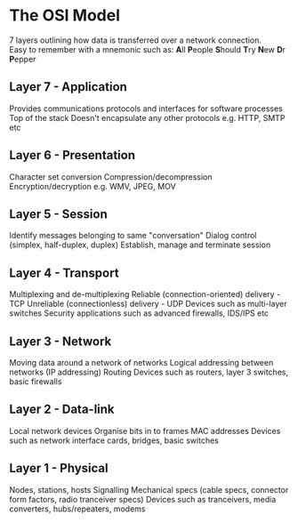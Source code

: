 # The OSI Model
7 layers outlining how data is transferred over a network connection.  
Easy to remember with a mnemonic such as: **A**ll **P**eople **S**hould **T**ry **N**ew **D**r **P**epper

## Layer 7 - Application
Provides communications protocols and interfaces for software processes
Top of the stack
Doesn't encapsulate any other protocols
e.g. HTTP, SMTP etc
## Layer 6 - Presentation
Character set conversion
Compression/decompression
Encryption/decryption
e.g. WMV, JPEG, MOV
## Layer 5 - Session
Identify messages belonging to same "conversation"
Dialog control (simplex, half-duplex, duplex)
Establish, manage and terminate session
## Layer 4 - Transport
Multiplexing and de-multiplexing
Reliable (connection-oriented) delivery - TCP
Unreliable (connectionless) delivery - UDP
Devices such as multi-layer switches
Security applications such as advanced firewalls, IDS/IPS etc
## Layer 3 - Network
Moving data around a network of networks
Logical addressing between networks (IP addressing)
Routing
Devices such as routers, layer 3 switches, basic firewalls
## Layer 2 - Data-link
Local network devices
Organise bits in to frames
MAC addresses
Devices such as network interface cards, bridges, basic switches
## Layer 1 - Physical
Nodes, stations, hosts
Signalling
Mechanical specs (cable specs, connector form factors, radio tranceiver specs)
Devices such as tranceivers, media converters, hubs/repeaters, modems
